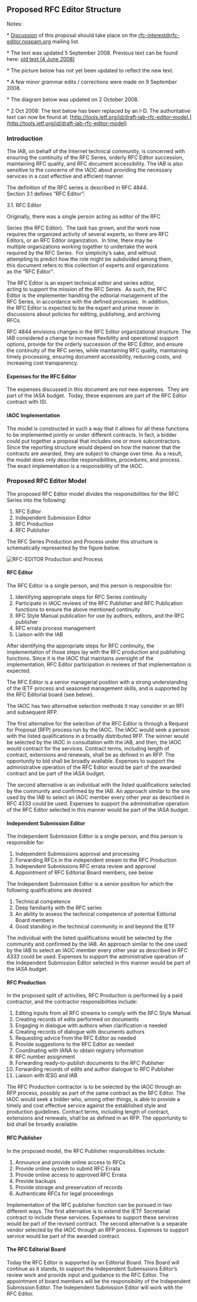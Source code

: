 
Proposed RFC Editor Structure
-----------------------------


Notes:  
   

\*  [Discussion](http://mailman.rfc-editor.org/pipermail/rfc-interest/2008-May/000581.html) of this proposal should take place on the  [rfc-interest@rfc-editor.nospam.org](http://mailman.rfc-editor.org/mailman/listinfo/rfc-interest)  mailing list.  

\* The text was updated 5 September 2008. Previous text can be found here: [old text (4 June 2008)](/documents/correspondence-reports-documents/docs2008/2008-06-04-rfc-editor-model/)  

\* The picture below has not yet been updated to reflect the new text.  

\* A few minor grammar edits / corrections were made on 9 September 2008.  

\* The diagram below was updated on 2 October 2008.


  

\* 2 Oct 2008: The text below has been replaced by an I-D. The authoritative text can now be found at:  [http://tools.ietf.org/id/draft-iab-rfc-editor-model.](http://tools.ietf.org/id/draft-iab-rfc-editor-model)  



### Introduction


 The IAB, on behalf of the Internet technical community, is concerned with ensuring the continuity of the RFC Series, orderly RFC Editor succession, maintaining RFC quality, and RFC document accessibility. The IAB is also sensitive to the concerns of the IAOC about providing the necessary services in a cost effective and efficient manner.


 The definition of the RFC series is described in RFC 4844.  
Section 3.1 defines “RFC Editor”:



3.1. RFC Editor  
  
  

Originally, there was a single person acting as editor of the RFC  
  

Series (the RFC Editor).  The task has grown, and the work now  
requires the organized activity of several experts, so there are RFC  
Editors, or an RFC Editor organization.  In time, there may be  
multiple organizations working together to undertake the work  
required by the RFC Series.  For simplicity’s sake, and without  
attempting to predict how the role might be subdivided among them,  
this document refers to this collection of experts and organizations  
as the “RFC Editor”.  
  
The RFC Editor is an expert technical editor and series editor,  
acting to support the mission of the RFC Series.  As such, the RFC  
Editor is the implementer handling the editorial management of the  
RFC Series, in accordance with the defined processes.  In addition,  
the RFC Editor is expected to be the expert and prime mover in  
discussions about policies for editing, publishing, and archiving  
RFCs.

 RFC 4844 envisions changes in the RFC Editor organizational structure. The IAB considered a change to increase flexibility and operational support options, provide for the orderly succession of the RFC Editor, and ensure the continuity of the RFC series, while maintaining RFC quality, maintaining timely processing, ensuring document accessibility, reducing costs, and increasing cost transparency.


#### Expenses for the RFC Editor


The expenses discussed in this document are not new expenses.  They are part of the IASA budget.  Today, these expenses are part of the RFC Editor contract with ISI.


#### IAOC Implementation


The model is constructed in such a way that it allows for all these functions to be implemented jointly or under different contracts. In fact, a bidder could put together a proposal that includes one or more subcontractors. Since the reporting structure would depend on how the manner that the contracts are awarded, they are subject to change over time. As a result, the model does only describe responsibilities, procedures, and process. The exact implementation is a responsibility of the IAOC.


### Proposed RFC Editor Model


 The proposed RFC Editor model divides the responsibilities for the RFC Series into the following:


1. RFC Editor
2. Independent Submission Editor
3. RFC Production
4. RFC Publisher


The RFC Series Production and Process under this structure is schematically represented by the figure below.


![RFC-EDITOR Production and Process](/documents/resources/RFCEditorProd.png)


#### RFC Editor


The RFC Editor is a single person, and this person is responsible for:


1. Identifying appropriate steps for RFC Series continuity
2. Participate in IAOC reviews of the RFC Publisher and RFC Publication  
 functions to ensure the above mentioned continuity
3. RFC Style Manual publication for use by authors, editors, and the RFC publisher
4. RFC errata process management
5. Liaison with the IAB


After identifying the appropriate steps for RFC continuity, the implementation of those steps lay with the RFC production and publishing functions. Since it is the IAOC that maintains oversight of the implementation, RFC Editor participation in reviews of that implementation is expected.


The RFC Editor is a senior managerial position with a strong understanding of the IETF process and seasoned management skills, and is supported by the RFC Editorial board (see below).


The IAOC has two alternative selection methods it may consider in an RFI and subsequent RFP.


The first alternative for the selection of the RFC Editor is through a Request for Proposal (RFP) process run by the IAOC. The IAOC would seek a person with the listed qualifications in a broadly distributed RFP. The winner would be selected by the IAOC in consultation with the IAB, and then, the IAOC would contract for the services. Contract terms, including length of contract, extensions and renewals, shall be as defined in an RFP. The opportunity to bid shall be broadly available. Expenses to support the administrative operation of the RFC Editor would be part of the awarded contract and be part of the IASA budget.


The second alternative is an individual with the listed qualifications selected by the community and confirmed by the IAB. An approach similar to the one used by the IAB to select an IAOC member every other year as described in RFC 4333 could be used. Expenses to support the administrative operation of the RFC Editor selected in this manner would be part of the IASA budget.



#### Independent Submission Editor


 The Independent Submission Editor is a single person, and this person is  
responsible for:


1. Independent Submissions approval and processing
2. Forwarding RFCs in the independent stream to the RFC Production
3. Independent Submissions RFC errata review and approval
4. Appointment of RFC Editorial Board members, see below


The Independent Submission Editor is a senior position for which the  
following qualifications are desired:


1. Technical competence
2. Deep familiarity with the RFC series
3. An ability to assess the technical competence of potential Editorial Board members
4. Good standing in the technical community in and beyond the IETF



 The individual with the listed qualifications would be selected by the community and confirmed by the IAB. An approach similar to the one used by the IAB to select an IAOC member every other year as described in RFC 4333 could be used. Expenses to support the administrative operation of the Independent Submission Editor selected in this manner would be part of the IASA budget.


#### RFC Production


In the proposed split of activities, RFC Production is performed by a paid contractor, and the contractor responsibilities include:


1. Editing inputs from all RFC streams to comply with the RFC Style Manual
2. Creating records of edits performed on documents
3. Engaging in dialogue with authors when clarification is needed
4. Creating records of dialogue with documents authors
5. Requesting advice from the RFC Editor as needed
6. Provide suggestions to the RFC Editor as needed
7. Coordinating with IANA to obtain registry information
8. RFC number assignment
9. Forwarding ready-to-publish documents to the RFC Publisher
10. Forwarding records of edits and author dialogue to RFC Publisher
11. Liaison with IESG and IAB



The RFC Production contractor is to be selected by the IAOC through an RFP process, possibly as part of the same contract as the RFC Editor. The IAOC would seek a bidder who, among other things, is able to provide a timely and cost effective service against the established style and production guidelines. Contract terms, including length of contract, extensions and renewals, shall be as defined in an RFP. The opportunity to bid shall be broadly available.


#### RFC Publisher


In the proposed model, the RFC Publisher responsibilities include:


1. Announce and provide online access to RFCs
2. Provide online system to submit RFC Errata
3. Provide online access to approved RFC Errata
4. Provide backups
5. Provide storage and preservation of records
6. Authenticate RFCs for legal proceedings



Implementation of the RFC publisher function can be pursued in two different ways. The first alternative is to extend the IETF Secretariat contract to include these services. Expenses to support these services would be part of the revised contract. The second alternative is a separate vendor selected by the IAOC through an RFP process. Expenses to support service would be part of the awarded contract.



#### The RFC Editorial Board


Today the RFC Editor is supported by an Editorial Board. This Board will continue as it stands, to support the Independent Submissions Editor’s review work and provide input and guidance to the RFC Editor. The appointment of board members will be the responsibility of the Independent Submission Editor. The Independent Submission Editor will work with the RFC Editor.



